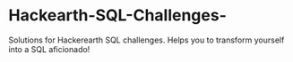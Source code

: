 # Hackearth-SQL-Challenges-
Solutions for Hackerearth SQL challenges.  Helps you to transform yourself into a SQL aficionado!
